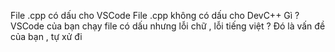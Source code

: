 File .cpp có dấu cho VSCode
File .cpp không có dấu cho DevC++
Gì ? VSCode của bạn chạy file có dấu nhưng lỗi chữ , lỗi tiếng việt ? Đó là vấn đề của bạn , tự xử đi
